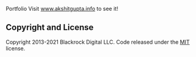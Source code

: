 Portfolio
Visit www.akshitgupta.info to see it!

## Copyright and License

Copyright 2013-2021 Blackrock Digital LLC. Code released under the [MIT](https://github.com/BlackrockDigital/startbootstrap-grayscale/blob/gh-pages/LICENSE) license.
